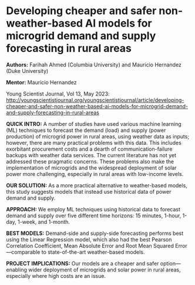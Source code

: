 # Developing cheaper and safer non-weather-based AI models for microgrid demand and supply forecasting in rural areas 


**Authors:** Farihah Ahmed (Columbia University) and Mauricio Hernandez (Duke University)

**Mentor:** Mauricio Hernandez

Young Scientist Journal, Vol 13, May 2023: http://youngscientistjournal.org/youngscientistjournal/article/developing-cheaper-and-safer-non-weather-based-ai-models-for-microgrid-demand-and-supply-forecasting-in-rural-areas


**QUICK INTRO:** A number of studies have used various machine learning (ML) techniques to forecast the demand (load) and supply (power production) of microgrid power in rural areas, using weather data as inputs; however, there are many practical problems with this data. This includes exorbitant procurement costs and a dearth of communication-failure backups with weather data services. The current literature has not yet addressed these pragmatic concerns. These problems also make the implementation of microgrids and the widespread deployment of solar power more challenging, especially in rural areas with low-income levels.

**OUR SOLUTION:** As a more practical alternative to weather-based models, this study suggests models that instead use historical data of power demand and supply.

**APPROACH:** We employ ML techniques using historical data to forecast demand and supply over five different time horizons: 15 minutes, 1-hour, 1-day, 1-week, and 1-month.

**BEST MODELS:** Demand-side and supply-side forecasting performs best using the Linear Regression model, which also had the best Pearson Correlation Coefficient, Mean Absolute Error and Root Mean Squared Error—comparable to state-of-the-art weather-based models.

**PROJECT IMPLICATIONS:** Our models are a cheaper and safer option—enabling wider deployment of microgrids and solar power in rural areas, especially where high costs are an issue.

